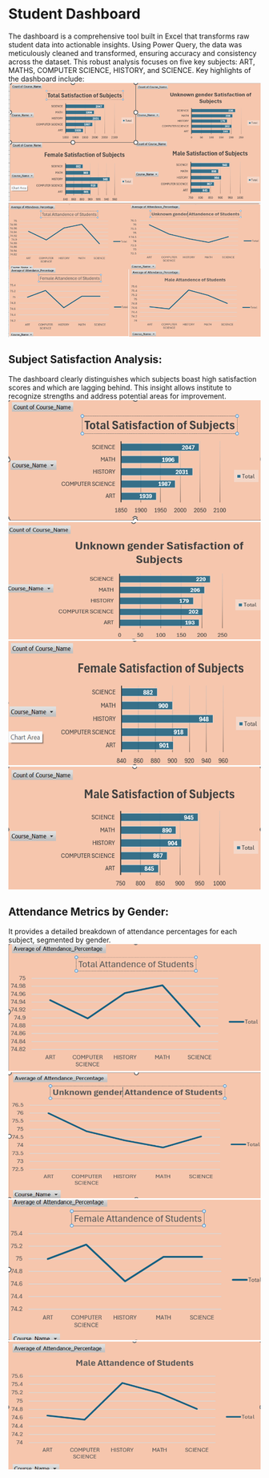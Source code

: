 # Student Dashboard
The dashboard is a comprehensive tool built in Excel that transforms raw student data into actionable insights. Using Power Query, the data was meticulously cleaned and transformed, ensuring accuracy and consistency across the dataset. This robust analysis focuses on five key subjects: ART, MATHS, COMPUTER SCIENCE, HISTORY, and SCIENCE.
Key highlights of the dashboard include:
![image alt](https://github.com/LalithaSarma14/Student-Data-Analysis-Report/blob/main/Screenshot%202025-02-23%20113147.png)
![image alt](https://github.com/LalithaSarma14/Student-Data-Analysis-Report/blob/main/Screenshot%202025-02-23%20113201.png)
## Subject Satisfaction Analysis: 
The dashboard clearly distinguishes which subjects boast high satisfaction scores and which are lagging behind. This insight allows institute to recognize strengths and address potential areas for improvement.
![image alt](https://github.com/LalithaSarma14/Student-Data-Analysis-Report/blob/main/Screenshot%202025-02-23%20112835.png)
![image alt](https://github.com/LalithaSarma14/Student-Data-Analysis-Report/blob/main/Screenshot%202025-02-23%20112901.png)
![image alt](https://github.com/LalithaSarma14/Student-Data-Analysis-Report/blob/main/Screenshot%202025-02-23%20112929.png)
![image alt](https://github.com/LalithaSarma14/Student-Data-Analysis-Report/blob/main/Screenshot%202025-02-23%20112949.png)
## Attendance Metrics by Gender: 
It provides a detailed breakdown of attendance percentages for each subject, segmented by gender.
![image alt](https://github.com/LalithaSarma14/Student-Data-Analysis-Report/blob/main/Screenshot%202025-02-23%20113005.png)
![image alt](https://github.com/LalithaSarma14/Student-Data-Analysis-Report/blob/main/Screenshot%202025-02-23%20113018.png)
![image alt](https://github.com/LalithaSarma14/Student-Data-Analysis-Report/blob/main/Screenshot%202025-02-23%20113035.png)
![image alt](https://github.com/LalithaSarma14/Student-Data-Analysis-Report/blob/main/Screenshot%202025-02-23%20113050.png)
